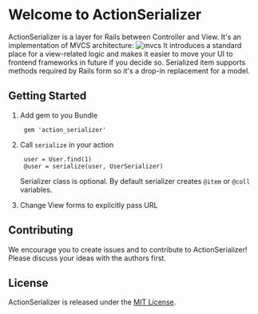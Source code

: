 # Welcome to ActionSerializer

ActionSerializer is a layer for Rails between Controller and View. 
It's an implementation of MVCS architecture:
![mvcs](https://photos-4.dropbox.com/t/2/AACL4SdKcsOs40ntM3wnkKAH4tghJvbRFyxBLRV67rqB5Q/12/14907920/png/32x32/3/1501534800/0/2/MVCS.png/ELb9iwsYubcoIAcoBw/PzDFaTtA5rG2zEaoo5UfVGE7s3lc74aeKMe3SIZsY8A?dl=0&size=2048x1536&size_mode=1)
It introduces a standard place for a view-related logic and 
makes it easier to move your UI to frontend frameworks in future if you decide so.
Serialized item supports methods required by Rails form so it's a drop-in replacement for a model.

## Getting Started

1. Add gem to you Bundle

        gem 'action_serializer'

2. Call `serialize` in your action

        user = User.find(1)
        @user = serialize(user, UserSerializer)

   Serializer class is optional. By default serializer creates `@item` or `@coll` variables.

3. Change View forms to explicitly pass URL


## Contributing

We encourage you to create issues and to contribute to ActionSerializer! Please discuss your ideas with the authors first.


## License

ActionSerializer is released under the [MIT License](http://www.opensource.org/licenses/MIT).